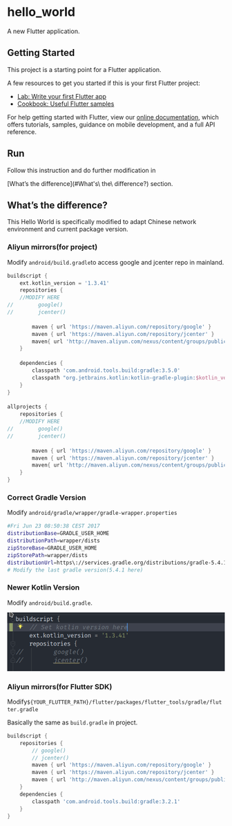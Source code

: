 # hello_world

A new Flutter application.

## Getting Started

This project is a starting point for a Flutter application.

A few resources to get you started if this is your first Flutter project:

- [Lab: Write your first Flutter app](https://flutter.dev/docs/get-started/codelab)
- [Cookbook: Useful Flutter samples](https://flutter.dev/docs/cookbook)

For help getting started with Flutter, view our
[online documentation](https://flutter.dev/docs), which offers tutorials,
samples, guidance on mobile development, and a full API reference.

## Run

Follow this instruction and do further modification in

[What’s the difference](#What's\ the\ difference?) section.

## What’s the difference? 

This Hello World is specifically modified to adapt Chinese network environment and current package version.

### Aliyun mirrors(for project)

Modify `android/build.gradle`to access google and jcenter repo in mainland.

```groovy
buildscript {
    ext.kotlin_version = '1.3.41'
    repositories {
    //MODIFY HERE
//        google()
//        jcenter()

        maven { url 'https://maven.aliyun.com/repository/google' }
        maven { url 'https://maven.aliyun.com/repository/jcenter' }
        maven{ url 'http://maven.aliyun.com/nexus/content/groups/public/'}
    }

    dependencies {
        classpath 'com.android.tools.build:gradle:3.5.0'
        classpath "org.jetbrains.kotlin:kotlin-gradle-plugin:$kotlin_version"
    }
}

allprojects {
    repositories {
    //MODIFY HERE
//        google()
//        jcenter()

        maven { url 'https://maven.aliyun.com/repository/google' }
        maven { url 'https://maven.aliyun.com/repository/jcenter' }
        maven{ url 'http://maven.aliyun.com/nexus/content/groups/public/'}
    }
}
```



### Correct Gradle Version

Modify `android/gradle/wrapper/gradle-wrapper.properties`

```bash
#Fri Jun 23 08:50:38 CEST 2017
distributionBase=GRADLE_USER_HOME
distributionPath=wrapper/dists
zipStoreBase=GRADLE_USER_HOME
zipStorePath=wrapper/dists
distributionUrl=https\://services.gradle.org/distributions/gradle-5.4.1-all.zip
# Modify the last gradle version(5.4.1 here)
```



### Newer Kotlin Version

Modify `android/build.gradle`.

![1568125367654](README.assets/1568125367654.png)

### Aliyun mirrors(for Flutter SDK)

Modify`${YOUR_FLUTTER_PATH}/flutter/packages/flutter_tools/gradle/flutter.gradle`

Basically the same as `build.gradle` in project.

```groovy
buildscript {
    repositories {
        // google()
        // jcenter()
        maven { url 'https://maven.aliyun.com/repository/google' }
        maven { url 'https://maven.aliyun.com/repository/jcenter' }
        maven { url 'http://maven.aliyun.com/nexus/content/groups/public' }
    }
    dependencies {
        classpath 'com.android.tools.build:gradle:3.2.1'
    }
}
```





